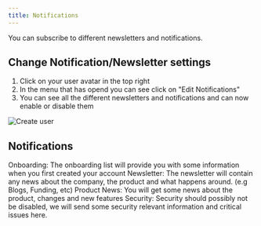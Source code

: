 ```yaml
---
title: Notifications
---
```


You can subscribe to different newsletters and notifications.

## Change Notification/Newsletter settings

1. Click on your user avatar in the top right
2. In the menu that has opend you can see click on "Edit Notifications"
3. You can see all the different newsletters and notifications and can now
   enable or disable them

![Create user](/img/manuals/portal/customer_portal_notifications.png)

## Notifications

Onboarding: The onboarding list will provide you with some information when you
first created your account Newsletter: The newsletter will contain any news
about the company, the product and what happens around. (e.g Blogs, Funding,
etc) Product News: You will get some news about the product, changes and new
features Security: Security should possibly not be disabled, we will send some
security relevant information and critical issues here.
